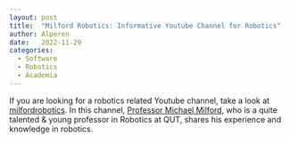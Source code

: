 ```yaml
---
layout: post
title:  "Milford Robotics: Informative Youtube Channel for Robotics"
author: Alperen
date:   2022-11-29
categories:
  - Software
  - Robotics
  - Academia
---
```


If you are looking for a robotics related Youtube channel, take a look at [milfordrobotics](https://www.youtube.com/@milfordrobotics). In this channel, [Professor Michael Milford](https://www.qut.edu.au/research/michael-milford), who is a quite talented & young professor in Robotics at QUT, shares his experience and knowledge in robotics.

<center> 
  <script type='text/javascript' src='https://storage.ko-fi.com/cdn/widget/Widget_2.js'></script><script type='text/javascript' style="text-align:center">kofiwidget2.init('Buy Me a Coffee', '#e08428', 'V7V3IDOGW');kofiwidget2.draw();</script> 
</center>